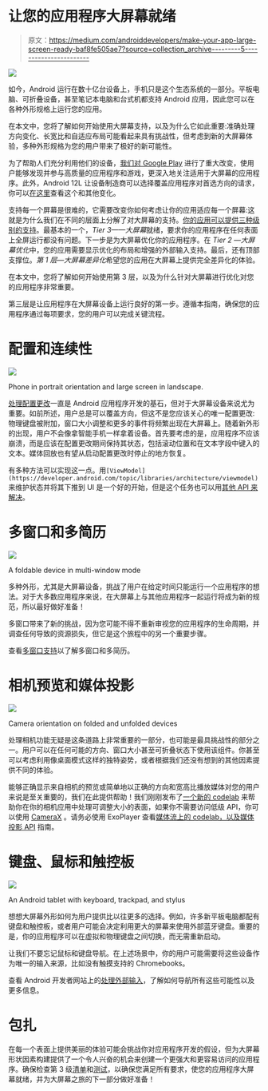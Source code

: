 # 让您的应用程序大屏幕就绪

> 原文：<https://medium.com/androiddevelopers/make-your-app-large-screen-ready-baf8fe505ae7?source=collection_archive---------5----------------------->

![](img/9b31daaaded6b4e80e1fec46929b0090.png)

如今，Android 运行在数十亿台设备上，手机只是这个生态系统的一部分。平板电脑、可折叠设备，甚至笔记本电脑和台式机都支持 Android 应用，因此您可以在各种外形规格上运行您的应用。

在本文中，您将了解如何开始使用大屏幕支持，以及为什么它如此重要:准确处理方向变化、长宽比和自适应布局可能看起来具有挑战性，但考虑到新的大屏幕体验，多种外形规格为您的用户带来了极好的新可能性。

为了帮助人们充分利用他们的设备，[我们对 Google Play](https://android-developers.googleblog.com/2022/03/helping-users-discover-quality-apps-on.html) 进行了重大改变，使用户能够发现并参与高质量的应用程序和游戏，更深入地关注适用于大屏幕的应用程序。此外，Android 12L 让设备制造商可以选择覆盖应用程序对首选方向的请求，你可以[在这里](https://developer.android.com/about/versions/12/12L/summary)查看这个和其他变化。

支持每一个屏幕是很难的，它需要改变你如何考虑让你的应用适应每一个屏幕:这就是为什么我们在不同的层面上分解了对大屏幕的支持。[你的应用可以提供三种级别的支持](https://developer.android.com/docs/quality-guidelines/large-screen-app-quality)。最基本的一个，*Tier 3——大屏幕*就绪，要求你的应用程序在任何表面上全屏运行都没有问题。下一步是为大屏幕优化你的应用程序。在 *Tier 2 —大屏幕优化*中，您的应用需要显示优化的布局和增强的外部输入支持。最后，还有顶部支撑位。*第 1 层—大屏幕差异化*希望您的应用在大屏幕上提供完全差异化的体验。

在本文中，您将了解如何开始使用第 3 层，以及为什么针对大屏幕进行优化对您的应用程序非常重要。

第三层是让应用程序在大屏幕设备上运行良好的第一步。遵循本指南，确保您的应用程序通过每项要求，您的用户可以完成关键流程。

# 配置和连续性

![](img/bec12b1d6fbb595a5a12afa4b607f357.png)

Phone in portrait orientation and large screen in landscape.

[处理配置更改](https://developer.android.com/guide/topics/resources/runtime-changes)一直是 Android 应用程序开发的基石，但对于大屏幕设备来说尤为重要。如前所述，用户总是可以覆盖方向，但这不是您应该关心的唯一配置更改:物理键盘被附加，窗口大小调整和更多的事件将频繁出现在大屏幕上。随着新外形的出现，用户不会像拿智能手机一样拿着设备。首先要考虑的是，应用程序不应该崩溃，而是应该在配置更改期间保持其状态，包括滚动位置和在文本字段中键入的文本。媒体回放也有望从启动配置更改时停止的地方恢复。

有多种方法可以实现这一点。用`[ViewModel](https://developer.android.com/topic/libraries/architecture/viewmodel)` 来维护状态并将其下推到 UI 是一个好的开始，但是这个任务也可以用[其他 API 来解决](https://developer.android.com/guide/topics/resources/runtime-changes)。

# 多窗口和多简历

![](img/573fb46db0a960fab3cbe1e4d9940454.png)

A foldable device in multi-window mode

多种外形，尤其是大屏幕设备，挑战了用户在给定时间只能运行一个应用程序的想法。对于大多数应用程序来说，在大屏幕上与其他应用程序一起运行将成为新的规范，所以最好做好准备！

多窗口带来了新的挑战，因为您可能不得不重新审视您的应用程序的生命周期，并调查任何导致的资源损失，但它是这个旅程中的另一个重要步骤。

查看[多窗口支持](https://developer.android.com/guide/topics/large-screens/multi-window-support)以了解多窗口和多简历。

# 相机预览和媒体投影

![](img/3b1c349e00622b29b0db5063e8bf7113.png)

Camera orientation on folded and unfolded devices

处理相机功能无疑是这条道路上非常重要的一部分，也可能是最具挑战性的部分之一。用户可以在任何可能的方向、窗口大小甚至可折叠状态下使用该组件。你甚至可以考虑利用像桌面模式这样的独特姿势，或者根据我们还没有想到的其他因素提供不同的体验。

能够正确显示来自相机的预览或简单地以正确的方向和宽高比播放媒体对您的用户来说是至关重要的，我们在此提供帮助！我们刚刚发布了[一个新的 codelab](https://developer.android.com/codelabs/android-camera2-preview#0) 来帮助你在你的相机应用中处理可调整大小的表面，如果你不需要访问低级 API，你可以使用 [CameraX](https://developer.android.com/codelabs/camerax-getting-started#0) 。请务必使用 ExoPlayer 查看[媒体流上的 codelab，以及](https://developer.android.com/codelabs/exoplayer-intro#0)[媒体投影 API](https://developer.android.com/guide/topics/large-screens/media-projection) 指南。

# 键盘、鼠标和触控板

![](img/15ada6a3ddd67b77fc72e3661874c1cb.png)

An Android tablet with keyboard, trackpad, and stylus

想想大屏幕外形如何为用户提供比以往更多的选择。例如，许多新平板电脑都配有键盘和触控板，或者用户可能会决定利用更大的屏幕来使用外部蓝牙键盘。重要的是，你的应用程序可以在虚拟和物理键盘之间切换，而无需重新启动。

让我们不要忘记鼠标和键盘导航。在上述场景中，你的用户可能需要将这些设备作为唯一的输入来源，比如没有触摸支持的 Chromebooks。

查看 Android 开发者网站上的[处理外部输入](https://developer.android.com/training/keyboard-input)，了解如何导航所有这些可能性以及更多信息。

# 包扎

在每一个表面上提供美丽的体验可能会挑战你对应用程序开发的假设，但为大屏幕形状因素构建提供了一个令人兴奋的机会来创建一个更强大和更容易访问的应用程序。确保检查第 3 级[清单](https://developer.android.com/docs/quality-guidelines/large-screen-app-quality#large_screen_ready)和[测试](https://developer.android.com/docs/quality-guidelines/large-screen-app-quality#large_screen_ready_tests)，以确保您满足所有要求，使您的应用程序大屏幕就绪，并为大屏幕之旅的下一部分做好准备！